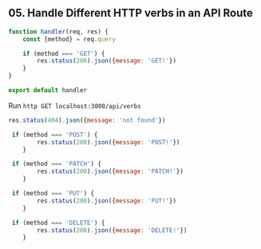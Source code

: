 ## 05. Handle Different HTTP verbs in an API Route

<Timestamp start="0:10" end="0:13">
    
```jsx
function handler(req, res) {
    const {method} = req.query

    if (method === 'GET') {
        res.status(200).json({message: 'GET!'})
    }
}

export default handler
```

</Timestamp>


<Timestamp start="0:50" end="0:52">
    
Run `http GET localhost:3000/api/verbs`

</Timestamp>

<Timestamp start="1:09" end="1:11">
    
```jsx
res.status(404).json({message: 'not found'})
```

</Timestamp>

<Timestamp start="1:29" end="1:31">
    
```jsx
 if (method === 'POST') {
        res.status(200).json({message: 'POST!'})
    }
```

</Timestamp>

<Timestamp start="2:00" end="2:02">
    
```jsx
 if (method === 'PATCH') {
        res.status(200).json({message: 'PATCH!'})
    }
```

</Timestamp>

<Timestamp start="2:10" end="2:12">
    
```jsx
 if (method === 'PUT') {
        res.status(200).json({message: 'PUT!'})
    }
```

</Timestamp>

<Timestamp start="2:18" end="2:20">
    
```jsx
 if (method === 'DELETE') {
        res.status(200).json({message: 'DELETE!'})
    }
```

</Timestamp>